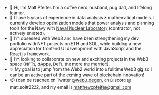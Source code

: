- 👋 Hi, I’m Matt Pfeifer. I'm a coffee nerd, husband, pug dad, and lifelong learner.
- 👀 I have 5 years of experience in data analysis & mathematical models. I currently develop optimization models that power
analysis and planning tools for the Navy with <a href="https://navalnuclearlab.energy.gov/">Naval Nuclear Laboratory</a> (contractor, not actively enlisted).
- 🌱 I’m obsessed with Web3 and have been strengthening my dev portfolio with NFT projects on ETH and SOL, 
while building a new appreciation for frontend UI development with JavaScript and the React.js framework.
- 🤝 I’m looking to collaborate on new and exciting projects in the Web3 space (NFTs, dApps, DeFi, the more the merrier!).
- ✨ My goal is to jump from the Web2 world into a fulltime Web3 gig so I can be an active part of the coming wave of blockchain innovation!
- 📫 I can be reached on Twitter <a href="twitter.com/web3_degen">@web3_degen</a>, on Discord @ matt.sol#2222, and my email is matthewcpfeifer@gmail.com

<!---
pfeifemc/pfeifemc is a ✨ special ✨ repository because its `README.md` (this file) appears on your GitHub profile.
You can click the Preview link to take a look at your changes.
--->
